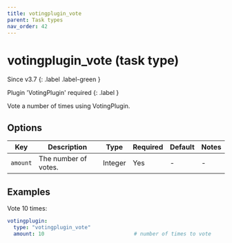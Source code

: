 ```yaml
---
title: votingplugin_vote
parent: Task types
nav_order: 42
---
```


# votingplugin_vote (task type)

Since v3.7
{: .label .label-green }

Plugin 'VotingPlugin' required
{: .label }

Vote a number of times using VotingPlugin.

## Options

| Key      | Description          | Type    | Required | Default | Notes |
|----------|----------------------|---------|----------|---------|-------|
| `amount` | The number of votes. | Integer | Yes      | \-      | \-    |

## Examples

Vote 10 times:

``` yaml
votingplugin:
  type: "votingplugin_vote"
  amount: 10                             # number of times to vote
```
